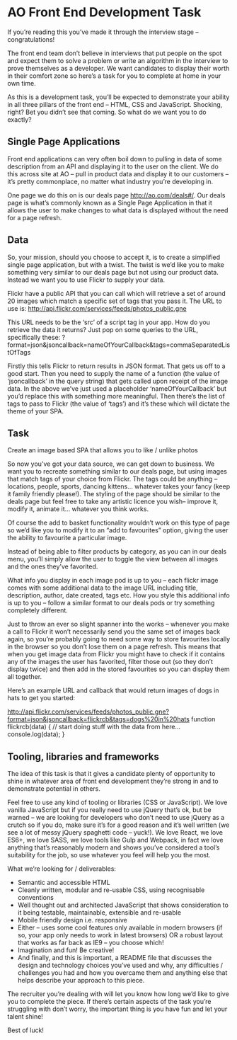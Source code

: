 # AO Front End Development Task
If you’re reading this you’ve made it through the interview stage – congratulations! 

The front end team don’t believe in interviews that put people on the spot and expect them to solve a problem or write an algorithm in the interview to prove themselves as a developer. We want candidates to display their worth in their comfort zone so here’s a task for you to complete at home in your own time.

As this is a development task, you’ll be expected to demonstrate your ability in all three pillars of the front end – HTML, CSS and JavaScript. Shocking, right? Bet you didn’t see that coming. So what do we want you to do exactly?

## Single Page Applications
Front end applications can very often boil down to pulling in data of some description from an API and displaying it to the user on the client. We do this across site at AO – pull in product data and display it to our customers – it’s pretty commonplace, no matter what industry you’re developing in. 

One page we do this on is our deals page http://ao.com/deals#/. Our deals page is what’s commonly known as a Single Page Application in that it allows the user to make changes to what data is displayed without the need for a page refresh. 

## Data
So, your mission, should you choose to accept it, is to create a simplified single page application, but with a twist. The twist is we’d like you to make something very similar to our deals page but not using our product data. Instead we want you to use Flickr to supply your data. 

Flickr have a public API that you can call which will retrieve a set of around 20 images which match a specific set of tags that you pass it. The URL to use is:
http://api.flickr.com/services/feeds/photos_public.gne

This URL needs to be the ‘src’ of a script tag in your app. How do you retrieve the data it returns? Just pop on some queries to the URL, specifically these:
?format=json&jsoncallback=nameOfYourCallback&tags=commaSeparatedListOfTags

Firstly this tells Flickr to return results in JSON format. That gets us off to a good start. Then you need to supply the name of a function (the value of ‘jsoncallback’ in the query string) that gets called upon receipt of the image data. In the above we’ve just used a placeholder ‘nameOfYourCallback’ but you’d replace this with something more meaningful. Then there’s the list of tags to pass to Flickr (the value of ‘tags’) and it’s these which will dictate the theme of your SPA.

## Task

Create an image based SPA that allows you to like / unlike photos 

So now you’ve got your data source, we can get down to business. We want you to recreate something similar to our deals page, but using images that match tags of your choice from Flickr. The tags could be anything – locations, people, sports, dancing kittens… whatever takes your fancy (keep it family friendly please!). The styling of the page should be similar to the deals page but feel free to take any artistic licence you wish– improve it, modify it, animate it… whatever you think works. 

Of course the add to basket functionality wouldn’t work on this type of page so we’d like you to modify it to an “add to favourites” option, giving the user the ability to favourite a particular image.

Instead of being able to filter products by category, as you can in our deals menu, you’ll simply allow the user to toggle the view between all images and the ones they’ve favorited.

What info you display in each image pod is up to you – each flickr image comes with some additional data to the image URL including title, description, author, date created, tags etc. How you style this additional info is up to you – follow a similar format to our deals pods or try something completely different.

Just to throw an ever so slight spanner into the works – whenever you make a call to Flickr it won’t necessarily send you the same set of images back again, so you’re probably going to need some way to store favourites locally in the browser so you don’t lose them on a page refresh. This means that when you get image data from Flickr you might have to check if it contains any of the images the user has favorited, filter those out (so they don’t display twice) and then add in the stored favourites so you can display them all together.

Here’s an example URL and callback that would return images of dogs in hats to get you started:

http://api.flickr.com/services/feeds/photos_public.gne?format=json&jsoncallback=flickrcb&tags=dogs%20in%20hats
function flickrcb(data) {
	// start doing stuff with the data from here…
console.log(data);
}

## Tooling, libraries and frameworks

The idea of this task is that it gives a candidate plenty of opportunity to shine in whatever area of front end development they’re strong in and to demonstrate potential in others.

Feel free to use any kind of tooling or libraries (CSS or JavaScript). We love vanilla JavaScript but if you really need to use jQuery that’s ok, but be warned – we are looking for developers who don’t need to use jQuery as a crutch so if you do, make sure it’s for a good reason and it’s well written (we see a lot of messy jQuery spaghetti code – yuck!). We love React, we love ES6+, we love SASS, we love tools like Gulp and Webpack, in fact we love anything that’s reasonably modern and shows you’ve considered a tool’s suitability for the job, so use whatever you feel will help you the most.

What we’re looking for / deliverables:
- Semantic and accessible HTML
- Cleanly written, modular and re-usable CSS, using recognisable conventions
- Well thought out and architected JavaScript that shows consideration to it being testable, maintainable, extensible and re-usable
- Mobile friendly design i.e. responsive
- Either – uses some cool features only available in modern browsers (if so, your app only needs to work in latest browsers) OR a robust layout that works as far back as IE9 – you choose which!
- Imagination and fun! Be creative!
- And finally, and this is important, a README file that discusses the design and technology choices you’ve used and why, any difficulties / challenges you had and how you overcame them and anything else that helps describe your approach to this piece.

The recruiter you’re dealing with will let you know how long we’d like to give you to complete the piece. If there’s certain aspects of the task you’re struggling with don’t worry, the important thing is you have fun and let your talent shine! 

Best of luck!
 